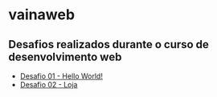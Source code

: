 # vainaweb

## Desafios realizados durante o curso de desenvolvimento web

<ul>
    <li>
        <a href="https://maytearaujo.github.io/vainaweb/desafio01" target="_blank">Desafio 01 - Hello World!</a>
    </li>
    <li>
        <a href="https://maytearaujo.github.io/vainaweb/desafio01" target="_blank">Desafio 02 - Loja</a>
    </li>
</ul>